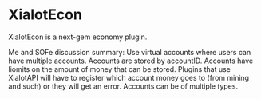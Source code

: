 # XialotEcon
XialotEcon is a next-gem <!-- not a typo, don't PR to change this --> economy plugin.
<!--
# Features
- Living Economy (supply/demand determines prices)
- Multiple currencies (want to have Trumps as a currency? Go ahead!)
- One plugin (You don't have to have 20 differnet plugins)
- Disable/Enable whatever features you desire!
- Easy to use API
- More

# Roadmap:
- [ ] Core plugin
  - [x] Create user account
  - [ ] Basic wallet
  - [ ] Withdraw/Deposit to/from wallet and bank.
  - [ ] Multiple currency support
    - [ ] Convert between currencies
    - [ ] Set currency value based on the BaseUnit
-->

Me and SOFe discussion summary:
Use virtual accounts where users can have multiple accounts. Accounts are stored by accountID. Accounts have liomits on the amount of money that can be stored. Plugins that use XialotAPI will have to register which account money goes to (from mining and such) or they will get an error. Accounts can be of multiple types.
